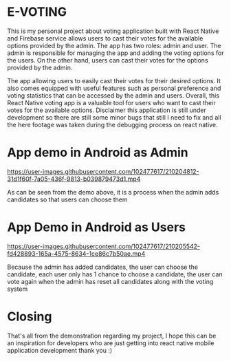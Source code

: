 # E-VOTING
This is my personal project about voting application built with React Native and Firebase service allows users to cast their votes for the available options provided by the admin. The app has two roles: admin and user. The admin is responsible for managing the app and adding the voting options for the users. On the other hand, users can cast their votes for the options provided by the admin.

The app allowing users to easily cast their votes for their desired options. It also comes equipped with useful features such as personal preference and voting statistics that can be accessed by the admin and users. Overall, this React Native voting app is a valuable tool for users who want to cast their votes for the available options. Disclaimer this application is still under development so there are still some minor bugs that still I need to fix and all the here footage was taken during the debugging process on react native.

# App demo in Android as Admin

https://user-images.githubusercontent.com/102477617/210204812-31d1f60f-7a05-436f-9813-b039879473d1.mp4


As can be seen from the demo above, it is a process when the admin adds candidates so that users can choose them


# App Demo in Android as Users

https://user-images.githubusercontent.com/102477617/210205542-fd428893-165a-4575-8634-1ce86c7b50ae.mp4


Because the admin has added candidates, the user can choose the candidate, each user only has 1 chance to choose a candidate, the user can vote again when the admin has reset all candidates along with the voting system


# Closing

That's all from the demonstration regarding my project, I hope this can be an inspiration for developers who are just getting into react native mobile application development thank you :)

